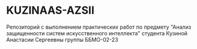 # KUZINAAS-AZSII
Репозиторий с выполнением практических работ по предмету "Анализ защищенности систем искусственного интеллекта" студента Кузиной Анастасии Сергеевны группы ББМО-02-23
